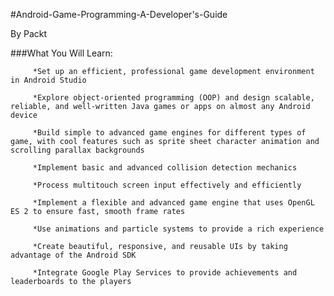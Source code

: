 #Android-Game-Programming-A-Developer's-Guide

By Packt

###What You Will Learn:

         *Set up an efficient, professional game development environment in Android Studio

         *Explore object-oriented programming (OOP) and design scalable, reliable, and well-written Java games or apps on almost any Android device

         *Build simple to advanced game engines for different types of game, with cool features such as sprite sheet character animation and scrolling parallax backgrounds

         *Implement basic and advanced collision detection mechanics

         *Process multitouch screen input effectively and efficiently

         *Implement a flexible and advanced game engine that uses OpenGL ES 2 to ensure fast, smooth frame rates

         *Use animations and particle systems to provide a rich experience

         *Create beautiful, responsive, and reusable UIs by taking advantage of the Android SDK

         *Integrate Google Play Services to provide achievements and leaderboards to the players

